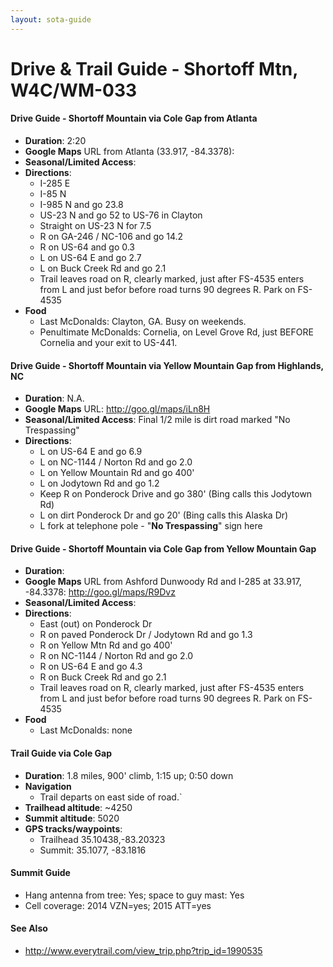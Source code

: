 ```yaml
---
layout: sota-guide
---
```

# Drive & Trail Guide - Shortoff Mtn, W4C/WM-033

#### Drive Guide - Shortoff Mountain via Cole Gap from Atlanta

* **Duration**: 2:20
* **Google Maps** URL from Atlanta (33.917, -84.3378): 
* **Seasonal/Limited Access**:
* **Directions**:
    * I-285 E
    * I-85 N
    * I-985 N and go 23.8
    * US-23 N and go 52 to US-76 in Clayton
    * Straight on US-23 N for 7.5
    * R on GA-246 / NC-106 and go 14.2
    * R on US-64 and go 0.3
    * L on US-64 E and go 2.7
    * L on Buck Creek Rd and go 2.1
    * Trail leaves road on R, clearly marked, just after FS-4535 enters from L and just befor before road turns 90 degrees R.   Park on FS-4535
* **Food**
    * Last McDonalds: Clayton, GA. Busy on weekends.
    * Penultimate McDonalds: Cornelia, on Level Grove Rd, just BEFORE Cornelia and your exit to US-441.

#### Drive Guide - Shortoff Mountain via Yellow Mountain Gap from Highlands, NC

* **Duration**: N.A.
* **Google Maps** URL: http://goo.gl/maps/iLn8H
* **Seasonal/Limited Access**: Final 1/2 mile is dirt road marked "No Trespassing"
* **Directions**:
    * L on US-64 E and go 6.9
    * L on NC-1144 / Norton Rd and go 2.0
    * L on Yellow Mountain Rd and go 400'
    * L on Jodytown Rd and go 1.2
    * Keep R on Ponderock Drive and go 380' (Bing calls this Jodytown Rd)
    * L on dirt Ponderock Dr and go 20' (Bing calls this Alaska Dr)
    * L fork at telephone pole - "**No Trespassing**" sign here

#### Drive Guide - Shortoff Mountain via Cole Gap from Yellow Mountain Gap

* **Duration**: 
* **Google Maps** URL from Ashford Dunwoody Rd and I-285 at 33.917, -84.3378: http://goo.gl/maps/R9Dvz
* **Seasonal/Limited Access**:
* **Directions**:
    * East (out) on Ponderock Dr
    * R on paved Ponderock Dr / Jodytown Rd and go 1.3
    * R on Yellow Mtn Rd and go 400'
    * R on NC-1144 / Norton Rd and go 2.0
    * R on US-64 E and go 4.3
    * R on Buck Creek Rd and go 2.1
    * Trail leaves road on R, clearly marked, just after FS-4535 enters from L and just befor before road turns 90 degrees R.   Park on FS-4535
* **Food**
    * Last McDonalds: none

#### Trail Guide via Cole Gap

* **Duration**: 1.8 miles, 	900' climb, 1:15 up; 0:50 down
* **Navigation**
    * Trail departs on east side of road.`
* **Trailhead altitude**: ~4250
* **Summit altitude**: 5020
* **GPS tracks/waypoints**:
    * Trailhead 35.10438,-83.20323
    * Summit: 35.1077, -83.1816

#### Summit Guide

* Hang antenna from tree: Yes; space to guy mast: Yes
* Cell coverage: 2014 VZN=yes; 2015 ATT=yes

#### See Also

* http://www.everytrail.com/view_trip.php?trip_id=1990535
